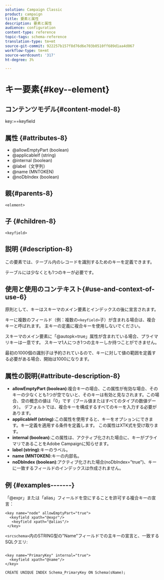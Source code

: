 ```yaml
---
solution: Campaign Classic
product: campaign
title: 要素と属性
description: 要素と属性
audience: configuration
content-type: reference
topic-tags: schema-reference
translation-type: tm+mt
source-git-commit: 922257b157f8d76d6e703b0510ff689d1aa4d067
workflow-type: tm+mt
source-wordcount: '317'
ht-degree: 3%

---
```



# キー要素{#key--element}

## コンテンツモデル{#content-model-8}

key:==keyfield

## 属性 {#attributes-8}

* @allowEmptyPart (boolean)
* @applicableIf (string)
* @internal (boolean)
* @label（文字列）
* @name (MNTOKEN)
* @noDbIndex (boolean)

## 親{#parents-8}

`<element>`

## 子 {#children-8}

`<keyfield>`

## 説明 {#description-8}

この要素では、テーブル内のレコードを識別するためのキーを定義できます。

テーブルには少なくとも1つのキーが必要です。

## 使用と使用のコンテキスト{#use-and-context-of-use-6}

原則として、キーはスキーマのメイン要素とインデックスの後に宣言されます。

キーに複数のフィールド（例：複数の`<keyfield>`子）が含まれる場合は、複合キーと呼ばれます。 主キーの定義に複合キーを使用しないでください。

スキーマのメイン要素に「@autopk=true」属性が含まれている場合、プライマリキーは一意です。 スキーマ1人につき1つの主キーしか持つことができません。

最初の1000個の識別子は予約されているので、キーに対して値の範囲を定義する必要がある場合、開始は1000になります。

## 属性の説明{#attribute-description-8}

* **allowEmptyPart (boolean)**:複合キーの場合、この属性が有効な場合、そのキーの少なくとも1つが空でないと、そのキーは有効と見なされます。この場合、空の概念の値は「0」です（ブール値またはすべてのタイプの数値データ）。 デフォルトでは、複合キーを構成するすべてのキーを入力する必要があります。
* **applicableIf (string)**:この属性を使用すると、キーをオプションにできます。キー定義を適用する条件を定義します。 この属性はXTK式を受け取ります。
* **internal (boolean)**:この属性は、アクティブ化された場合に、キーがプライマリであることをAdobe Campaignに知らせます。
* **label (string)**:キーのラベル。
* **name (MNTOKEN)**:キーの内部名。
* **noDbIndex (boolean)**:アクティブ化された場合(noDbIndex=&quot;true&quot;)、キーに一致するフィールドのインデックスは作成されません。

## 例 {#examples-------}

「@expr」または「alias」フィールドを空にすることを許可する複合キーの宣言：

```
<key name="node" allowEmptyPart="true">
  <keyfield xpath="@expr"/>
   <keyfield xpath="@alias"/>
 </key>
```

`<srcschema>`内のSTRING型の&quot;Name&quot;フィールドでの主キーの宣言と、一致するSQLクエリ:

```
 
<key name="PrimaryKey" internal="true">  
  <keyfield xpath="@name"/>
</key>

CREATE UNIQUE INDEX Schema_PrimaryKey ON Schema(sName);
```

